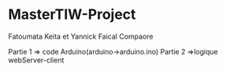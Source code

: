 # MasterTIW-Project

Fatoumata Keita et
Yannick Faical Compaore

Partie 1 => code Arduino(arduino->arduino.ino)
Partie 2 =>logique webServer-client
